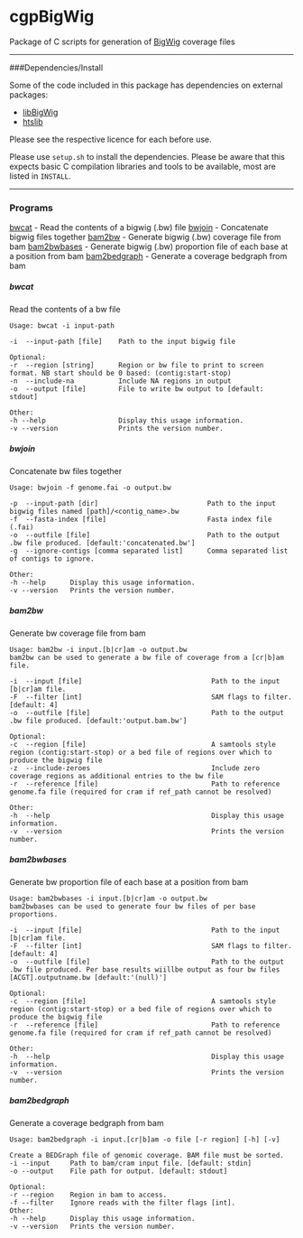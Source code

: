 cgpBigWig
==============

Package of C scripts for generation of [BigWig](https://genome.ucsc.edu/goldenpath/help/bigWig.html) coverage files

---

###Dependencies/Install

Some of the code included in this package has dependencies on external packages:

 * [libBigWig](https://github.com/dpryan79/libBigWig)
 * [htslib](https://github.com/samtools/htslib)

Please see the respective licence for each before use.

Please use `setup.sh` to install the dependencies.  Please be aware that this expects basic C
compilation libraries and tools to be available, most are listed in `INSTALL`.

---

### Programs

[bwcat](#bwcat) - Read the contents of a bigwig (.bw) file
[bwjoin](#bwjoin) - Concatenate bigwig files together
[bam2bw](#bam2bw) - Generate bigwig (.bw) coverage file from bam
[bam2bwbases](#bam2bwbases) - Generate bigwig (.bw) proportion file of each base at a position from bam
[bam2bedgraph](#bam2bedgraph) - Generate a coverage bedgraph from bam

##### bwcat
Read the contents of a bw file
```
Usage: bwcat -i input-path

-i  --input-path [file]    Path to the input bigwig file

Optional:
-r  --region [string]      Region or bw file to print to screen format. NB start should be 0 based: (contig:start-stop)
-n  --include-na           Include NA regions in output
-o  --output [file]        File to write bw output to [default: stdout]

Other:
-h --help                  Display this usage information.
-v --version               Prints the version number.
```

##### bwjoin
Concatenate bw files together
```
Usage: bwjoin -f genome.fai -o output.bw

-p  --input-path [dir]                           Path to the input bigwig files named [path]/<contig_name>.bw
-f  --fasta-index [file]                         Fasta index file (.fai)
-o  --outfile [file]                             Path to the output .bw file produced. [default:'concatenated.bw']
-g  --ignore-contigs [comma separated list]      Comma separated list of contigs to ignore.

Other:
-h --help      Display this usage information.
-v --version   Prints the version number.
```

##### bam2bw
Generate bw coverage file from bam
```
Usage: bam2bw -i input.[b|cr]am -o output.bw
bam2bw can be used to generate a bw file of coverage from a [cr|b]am file.

-i  --input [file]                                Path to the input [b|cr]am file.
-F  --filter [int]                                SAM flags to filter. [default: 4]
-o  --outfile [file]                              Path to the output .bw file produced. [default:'output.bam.bw']

Optional:
-c  --region [file]                               A samtools style region (contig:start-stop) or a bed file of regions over which to produce the bigwig file
-z  --include-zeroes                              Include zero coverage regions as additional entries to the bw file
-r  --reference [file]                            Path to reference genome.fa file (required for cram if ref_path cannot be resolved)

Other:
-h  --help                                        Display this usage information.
-v  --version                                     Prints the version number.
```

##### bam2bwbases
Generate bw proportion file of each base at a position from bam
```
Usage: bam2bwbases -i input.[b|cr]am -o output.bw
bam2bwbases can be used to generate four bw files of per base proportions.

-i  --input [file]                                Path to the input [b|cr]am file.
-F  --filter [int]                                SAM flags to filter. [default: 4]
-o  --outfile [file]                              Path to the output .bw file produced. Per base results wiillbe output as four bw files [ACGT].outputname.bw [default:'(null)']

Optional:
-c  --region [file]                               A samtools style region (contig:start-stop) or a bed file of regions over which to produce the bigwig file
-r  --reference [file]                            Path to reference genome.fa file (required for cram if ref_path cannot be resolved)

Other:
-h  --help                                        Display this usage information.
-v  --version                                     Prints the version number.
```

##### bam2bedgraph
Generate a coverage bedgraph from bam
```
Usage: bam2bedgraph -i input.[cr|b]am -o file [-r region] [-h] [-v]

Create a BEDGraph file of genomic coverage. BAM file must be sorted.
-i --input     Path to bam/cram input file. [default: stdin]
-o --output    File path for output. [default: stdout]

Optional:
-r --region    Region in bam to access.
-f --filter    Ignore reads with the filter flags [int].
Other:
-h --help      Display this usage information.
-v --version   Prints the version number.
```

